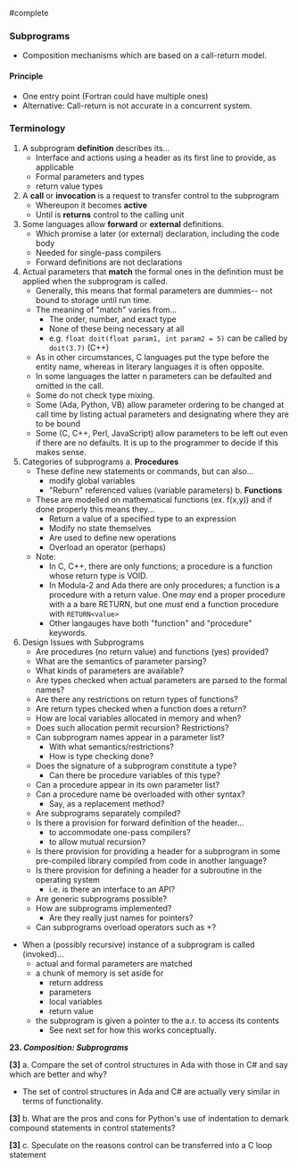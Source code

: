 #complete
### Subprograms
- Composition mechanisms which are based on a call-return model.
#### Principle
- One entry point (Fortran could have multiple ones)
- Alternative: Call-return is not accurate in a concurrent system.
### Terminology
1. A subprogram **definition** describes its...
	- Interface and actions using a header as its first line to provide, as applicable
	- Formal parameters and types
	- return value types
2. A **call** or **invocation** is a request to transfer control to the subprogram
	- Whereupon it becomes **active**
	- Until is **returns** control to the calling unit
3. Some languages allow **forward** or **external** definitions.
	- Which promise a later (or external) declaration, including the code body
	- Needed for single-pass compilers
	- Forward definitions are not declarations
4. Actual parameters that **match** the formal ones in the definition must be applied when the subprogram is called.
	- Generally, this means that formal parameters are dummies-- not bound to storage until run time.
	- The meaning of "match" varies from...
		- The order, number, and exact type
		- None of these being necessary at all
		- e.g. `float doit(float param1, int param2 = 5)` can be called by `doit(3.7)` (C++)
	- As in other circumstances, C languages put the type before the entity name, whereas in literary languages it is often opposite.
	- In some languages the latter n parameters can be defaulted and omitted in the call.
	- Some do not check type mixing.
	- Some (Ada, Python, VB) allow parameter ordering to be changed at call time by listing actual parameters and designating where they are to be bound
	- Some (C, C++, Perl, JavaScript) allow parameters to be left out even if there are no defaults. It is up to the programmer to decide if this makes sense.
5. Categories of subprograms
	a. **Procedures**
	- These define new statements or commands, but can also...
		- modify global variables
		- "Reburn" referenced values (variable parameters)
	b. **Functions**
	- These are modelled on mathematical functions (ex. f(x,y)) and if done properly this means they...
		- Return a value of a specified type to an expression
		- Modify no state themselves
		- Are used to define new operations
		- Overload an operator (perhaps)
	- Note:
		- In C, C++, there are only functions; a procedure is a function whose return type is VOID.
		- In Modula-2 and Ada there are only procedures; a function is a procedure with a return value. One *may* end a proper procedure with a a bare RETURN, but one *must* end a function procedure with `RETURN<value>`
		- Other langauges have both "function" and "procedure" keywords.
6. Design Issues with Subprograms
	- Are procedures (no return value) and functions (yes) provided?
	- What are the semantics of parameter parsing?
	- What kinds of parameters are available?
	- Are types checked when actual parameters are parsed to the formal names?
	- Are there any restrictions on return types of functions?
	- Are return types checked when a function does a return?
	- How are local variables allocated in memory and when?
	- Does such allocation permit recursion? Restrictions?
	- Can subprogram names appear in a parameter list?
		- With what semantics/restrictions?
		- How is type checking done?
	- Does the signature of a subprogram constitute a type?
		- Can there be procedure variables of this type?
	- Can a procedure appear in its own parameter list?
	- Can a procedure name be overloaded with other syntax?
		- Say, as a replacement method?
	- Are subprograms separately compiled?
	- Is there a provision for forward definition of the header...
		- to accommodate one-pass compilers?
		- to allow mutual recursion?
	- Is there provision for providing a header for a subprogram in some pre-compiled library compiled from code in another language?
	- Is there provision for defining a header for a subroutine in the operating system
		- i.e. is there an interface to an API?
	- Are generic subprograms possible?
	- How are subprograms implemented?
		- Are they really just names for pointers?
	- Can subprograms overload operators such as +?
- When a (possibly recursive) instance of a subprogram is called (invoked)...
	- actual and formal parameters are matched
	- a chunk of memory is set aside for
		- return address
		- parameters
		- local variables
		- return value
	- the subprogram is given a pointer to the a.r. to access its contents
		- See next set for how this works conceptually.


**23. _Composition: Subprograms_**

**[3]** a. Compare the set of control structures in Ada with those in C# and say which are better and why?
- The set of control structures in Ada and C# are actually very similar in terms of functionality.

**[3]** b. What are the pros and cons for Python's use of indentation to demark compound statements in control statements? 

**[3]** c. Speculate on the reasons control can be transferred into a C loop statement
